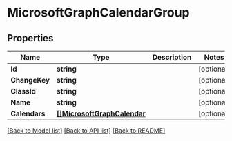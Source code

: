 # MicrosoftGraphCalendarGroup

## Properties

Name | Type | Description | Notes
------------ | ------------- | ------------- | -------------
**Id** | **string** |  | [optional] 
**ChangeKey** | **string** |  | [optional] 
**ClassId** | **string** |  | [optional] 
**Name** | **string** |  | [optional] 
**Calendars** | [**[]MicrosoftGraphCalendar**](microsoft.graph.calendar.md) |  | [optional] 

[[Back to Model list]](../README.md#documentation-for-models) [[Back to API list]](../README.md#documentation-for-api-endpoints) [[Back to README]](../README.md)


